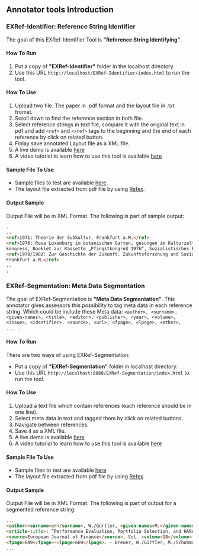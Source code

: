 ## Annotator tools Introduction
### EXRef-Identifier: Reference String Identifier
The goal of this EXRef-Identifier Tool is **"Reference String Identifying"**. 

#### How To Run
1. Put a copy of **"EXRef-Identifier"** folder in the localhost directory. 
2. Use this URL ```http://localhost/EXRef-Identifier/index.html``` to run the tool.

#### How To Use
1. Upload two file. The paper in .pdf format and the layout file in .txt fromat.
2. Scroll down to find the reference section in both file.
3. Select reference strings in text file, 
compare it with the original text in pdf 
and add ```<ref>``` and ```</ref>``` tags to the beginning and the 
end of each reference by click on related button.
4. Finlay save annotated Layout file as a XML file.
5. A live demo is available [here](https://excite.informatik.uni-stuttgart.de/refanno/)
6. A video tutorial to learn how to use this tool is available [here](https://www.youtube.com/watch?v=QSiqIHts23I&t=21s)

#### Sample File To Use
* Sample files to test are available [here](https://github.com/exciteproject/EXannotator/tree/master/Files_for_test/EXRef-Segmentation).
* The layout file extracted from pdf file by using [Refex](https://github.com/exciteproject/refext).

#### Output Sample
Output File will be in XML Format. The following is part of sample output:
```html
.
..
<ref>1971: Theorie der Subkultur. Frankfurt a.M.</ref>
<ref>1976: Rosa Luxemburg im botanischen Garten, gesungen im Kulturzelt aufdem Pfingst­
kongress, Booklet zur Kassette „Pfingstkongreß 1976“, Sozialistisches Bürol985</ref>
<ref>1978/1982: Zur Geschichte der Zukunft. Zukunftsforschung und Sozialismus, Band 1.
Frankfurt a.M.</ref>
..
.
```

### EXRef-Segmentation: Meta Data Segmentation
The goal of EXRef-Segmentation is **"Meta Data Segmentation"**.
This annotator gives assessors this possibility to tag meta data in each reference string.
Which could be include these Meta data: ```<author>, <surname>, <given-names>, <title>, <editor>, <publisher>, <year>, <volume>, <issue>, <identifier>,
             <source>, <url>, <fpage>, <lpage>, <other>,  ... ``` .

#### How To Run
There are two ways of using EXRef-Segmentation:

* Put a copy of **"EXRef-Segmentation"** folder in localhost directory. 
* Use this URL ```http://localhost:8080/EXRef-Segmentation/index.html``` to run the tool.

#### How To Use
1. Upload a text file which contain references (each reference should be in one line).
2. Select meta data in text and tagged them by click on related buttons.
3. Navigate between references.
4. Save it as a XML file.
5. A live demo is available [here](https://excite.informatik.uni-stuttgart.de/seganno/)
6. A video tutorial to learn how to use this tool is available [here](https://www.youtube.com/watch?v=xwed_XugR7E)

#### Sample File To Use
* Sample files to test are available [here](https://github.com/exciteproject/EXannotator/tree/master/Files_for_test/EXRef-Identifier)
* The layout file extracted from pdf file by using [Refex](https://github.com/exciteproject/refext).

#### Output Sample
Output File will be in XML Format. The following is part of output for a segmented reference string:

```html
...
<author><surname>er</surname>, W./Gürtler, <given-names>M.</given-names></author> (<year>2006</year>)
<article-title>: “Performance Evaluation, Portfolio Selection, and HARA Utility”</article-title>, 
<source>European Journal of Finance</source>, Vol. <volume>18</volume>, pp. 
<fpage>649</fpage>-<lpage>669</lpage>. - Breuer, W./Gürtler, M./Schuhmacher,
...
```
